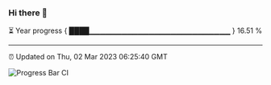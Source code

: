 ### Hi there 👋

⏳ Year progress { ████▁▁▁▁▁▁▁▁▁▁▁▁▁▁▁▁▁▁▁▁▁▁▁▁▁▁ } 16.51 %

---

⏰ Updated on Thu, 02 Mar 2023 06:25:40 GMT

![Progress Bar CI](https://github.com/ZhaoGui/ZhaoGui/workflows/Progress%20Bar%20CI/badge.svg)
